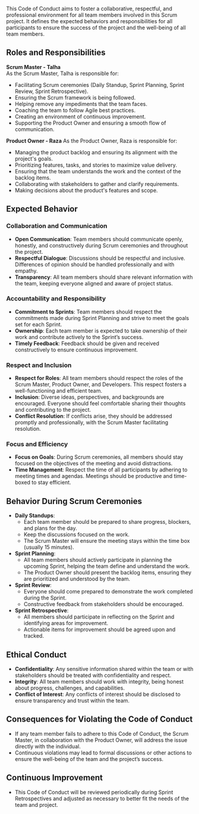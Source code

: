 ﻿This Code of Conduct aims to foster a collaborative, respectful, and professional environment for all team members involved in this Scrum project. It defines the expected behaviors and responsibilities for all participants to ensure the success of the project and the well-being of all team members.

## Roles and Responsibilities

**Scrum Master - Talha**  
As the Scrum Master, Talha is responsible for:

-   Facilitating Scrum ceremonies (Daily Standup, Sprint Planning, Sprint Review, Sprint Retrospective).
-   Ensuring the Scrum framework is being followed.
-   Helping remove any impediments that the team faces.
-   Coaching the team to follow Agile best practices.
-   Creating an environment of continuous improvement.
-   Supporting the Product Owner and ensuring a smooth flow of communication.

**Product Owner - Raza** 
As the Product Owner, Raza is responsible for:

-   Managing the product backlog and ensuring its alignment with the project's goals.
-   Prioritizing features, tasks, and stories to maximize value delivery.
-   Ensuring that the team understands the work and the context of the backlog items.
-   Collaborating with stakeholders to gather and clarify requirements.
-   Making decisions about the product's features and scope.

## Expected Behavior

### Collaboration and Communication

-   **Open Communication**: Team members should communicate openly, honestly, and constructively during Scrum ceremonies and throughout the project.
-   **Respectful Dialogue**: Discussions should be respectful and inclusive. Differences of opinion should be handled professionally and with empathy.
-   **Transparency**: All team members should share relevant information with the team, keeping everyone aligned and aware of project status.

### Accountability and Responsibility

-   **Commitment to Sprints**: Team members should respect the commitments made during Sprint Planning and strive to meet the goals set for each Sprint.
-   **Ownership**: Each team member is expected to take ownership of their work and contribute actively to the Sprint’s success.
-   **Timely Feedback**: Feedback should be given and received constructively to ensure continuous improvement.

### Respect and Inclusion

-   **Respect for Roles**: All team members should respect the roles of the Scrum Master, Product Owner, and Developers. This respect fosters a well-functioning and efficient team.
-   **Inclusion**: Diverse ideas, perspectives, and backgrounds are encouraged. Everyone should feel comfortable sharing their thoughts and contributing to the project.
-   **Conflict Resolution**: If conflicts arise, they should be addressed promptly and professionally, with the Scrum Master facilitating resolution.

### Focus and Efficiency

-   **Focus on Goals**: During Scrum ceremonies, all members should stay focused on the objectives of the meeting and avoid distractions.
-   **Time Management**: Respect the time of all participants by adhering to meeting times and agendas. Meetings should be productive and time-boxed to stay efficient.

## Behavior During Scrum Ceremonies

-   **Daily Standups**:
    -   Each team member should be prepared to share progress, blockers, and plans for the day.
    -   Keep the discussions focused on the work.
    -   The Scrum Master will ensure the meeting stays within the time box (usually 15 minutes).
-   **Sprint Planning**:
    -   All team members should actively participate in planning the upcoming Sprint, helping the team define and understand the work.
    -   The Product Owner should present the backlog items, ensuring they are prioritized and understood by the team.
-   **Sprint Review**:
    -   Everyone should come prepared to demonstrate the work completed during the Sprint.
    -   Constructive feedback from stakeholders should be encouraged.
-   **Sprint Retrospective**:
    -   All members should participate in reflecting on the Sprint and identifying areas for improvement.
    -   Actionable items for improvement should be agreed upon and tracked.

## Ethical Conduct

-   **Confidentiality**: Any sensitive information shared within the team or with stakeholders should be treated with confidentiality and respect.
-   **Integrity**: All team members should work with integrity, being honest about progress, challenges, and capabilities.
-   **Conflict of Interest**: Any conflicts of interest should be disclosed to ensure transparency and trust within the team.

## Consequences for Violating the Code of Conduct

-   If any team member fails to adhere to this Code of Conduct, the Scrum Master, in collaboration with the Product Owner, will address the issue directly with the individual.
-   Continuous violations may lead to formal discussions or other actions to ensure the well-being of the team and the project’s success.

## Continuous Improvement

-   This Code of Conduct will be reviewed periodically during Sprint Retrospectives and adjusted as necessary to better fit the needs of the team and project.
